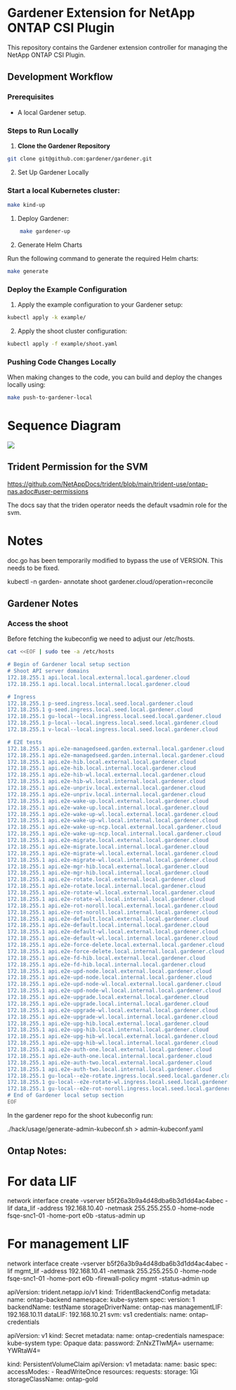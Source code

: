 # Gardener Extension for NetApp ONTAP CSI Plugin

This repository contains the Gardener extension controller for managing the NetApp ONTAP CSI Plugin.

## Development Workflow

### Prerequisites

- A local Gardener setup.

### Steps to Run Locally

1. **Clone the Gardener Repository**

```bash
git clone git@github.com:gardener/gardener.git
```

2. Set Up Gardener Locally

### Start a local Kubernetes cluster:

```bash
make kind-up
```

1. Deploy Gardener:

```bash
    make gardener-up
```

2. Generate Helm Charts

Run the following command to generate the required Helm charts:
```bash
make generate
```

### Deploy the Example Configuration

1. Apply the example configuration to your Gardener setup:
```bash
kubectl apply -k example/
```

2. Apply the shoot cluster configuration:
```bash
kubectl apply -f example/shoot.yaml
```

### Pushing Code Changes Locally

When making changes to the code, you can build and deploy the changes locally using:

```bash
make push-to-gardener-local
```


# Sequence Diagram

<img src="sequence_diagram.drawio.svg">


## Trident Permission for the SVM

https://github.com/NetAppDocs/trident/blob/main/trident-use/ontap-nas.adoc#user-permissions

The docs say that the triden operator needs the default vsadmin role for the svm.

# Notes

doc.go has been temporarily modified to bypass the use of VERSION. This needs to be fixed.


kubectl -n garden-<project-name> annotate shoot <shoot-name> gardener.cloud/operation=reconcile

## Gardener Notes

### Access the shoot

Before fetching the kubeconfig we need to adjust our /etc/hosts.

```bash
cat <<EOF | sudo tee -a /etc/hosts

# Begin of Gardener local setup section
# Shoot API server domains
172.18.255.1 api.local.local.external.local.gardener.cloud
172.18.255.1 api.local.local.internal.local.gardener.cloud

# Ingress
172.18.255.1 p-seed.ingress.local.seed.local.gardener.cloud
172.18.255.1 g-seed.ingress.local.seed.local.gardener.cloud
172.18.255.1 gu-local--local.ingress.local.seed.local.gardener.cloud
172.18.255.1 p-local--local.ingress.local.seed.local.gardener.cloud
172.18.255.1 v-local--local.ingress.local.seed.local.gardener.cloud

# E2E tests
172.18.255.1 api.e2e-managedseed.garden.external.local.gardener.cloud
172.18.255.1 api.e2e-managedseed.garden.internal.local.gardener.cloud
172.18.255.1 api.e2e-hib.local.external.local.gardener.cloud
172.18.255.1 api.e2e-hib.local.internal.local.gardener.cloud
172.18.255.1 api.e2e-hib-wl.local.external.local.gardener.cloud
172.18.255.1 api.e2e-hib-wl.local.internal.local.gardener.cloud
172.18.255.1 api.e2e-unpriv.local.external.local.gardener.cloud
172.18.255.1 api.e2e-unpriv.local.internal.local.gardener.cloud
172.18.255.1 api.e2e-wake-up.local.external.local.gardener.cloud
172.18.255.1 api.e2e-wake-up.local.internal.local.gardener.cloud
172.18.255.1 api.e2e-wake-up-wl.local.external.local.gardener.cloud
172.18.255.1 api.e2e-wake-up-wl.local.internal.local.gardener.cloud
172.18.255.1 api.e2e-wake-up-ncp.local.external.local.gardener.cloud
172.18.255.1 api.e2e-wake-up-ncp.local.internal.local.gardener.cloud
172.18.255.1 api.e2e-migrate.local.external.local.gardener.cloud
172.18.255.1 api.e2e-migrate.local.internal.local.gardener.cloud
172.18.255.1 api.e2e-migrate-wl.local.external.local.gardener.cloud
172.18.255.1 api.e2e-migrate-wl.local.internal.local.gardener.cloud
172.18.255.1 api.e2e-mgr-hib.local.external.local.gardener.cloud
172.18.255.1 api.e2e-mgr-hib.local.internal.local.gardener.cloud
172.18.255.1 api.e2e-rotate.local.external.local.gardener.cloud
172.18.255.1 api.e2e-rotate.local.internal.local.gardener.cloud
172.18.255.1 api.e2e-rotate-wl.local.external.local.gardener.cloud
172.18.255.1 api.e2e-rotate-wl.local.internal.local.gardener.cloud
172.18.255.1 api.e2e-rot-noroll.local.external.local.gardener.cloud
172.18.255.1 api.e2e-rot-noroll.local.internal.local.gardener.cloud
172.18.255.1 api.e2e-default.local.external.local.gardener.cloud
172.18.255.1 api.e2e-default.local.internal.local.gardener.cloud
172.18.255.1 api.e2e-default-wl.local.external.local.gardener.cloud
172.18.255.1 api.e2e-default-wl.local.internal.local.gardener.cloud
172.18.255.1 api.e2e-force-delete.local.external.local.gardener.cloud
172.18.255.1 api.e2e-force-delete.local.internal.local.gardener.cloud
172.18.255.1 api.e2e-fd-hib.local.external.local.gardener.cloud
172.18.255.1 api.e2e-fd-hib.local.internal.local.gardener.cloud
172.18.255.1 api.e2e-upd-node.local.external.local.gardener.cloud
172.18.255.1 api.e2e-upd-node.local.internal.local.gardener.cloud
172.18.255.1 api.e2e-upd-node-wl.local.external.local.gardener.cloud
172.18.255.1 api.e2e-upd-node-wl.local.internal.local.gardener.cloud
172.18.255.1 api.e2e-upgrade.local.external.local.gardener.cloud
172.18.255.1 api.e2e-upgrade.local.internal.local.gardener.cloud
172.18.255.1 api.e2e-upgrade-wl.local.external.local.gardener.cloud
172.18.255.1 api.e2e-upgrade-wl.local.internal.local.gardener.cloud
172.18.255.1 api.e2e-upg-hib.local.external.local.gardener.cloud
172.18.255.1 api.e2e-upg-hib.local.internal.local.gardener.cloud
172.18.255.1 api.e2e-upg-hib-wl.local.external.local.gardener.cloud
172.18.255.1 api.e2e-upg-hib-wl.local.internal.local.gardener.cloud
172.18.255.1 api.e2e-auth-one.local.external.local.gardener.cloud
172.18.255.1 api.e2e-auth-one.local.internal.local.gardener.cloud
172.18.255.1 api.e2e-auth-two.local.external.local.gardener.cloud
172.18.255.1 api.e2e-auth-two.local.internal.local.gardener.cloud
172.18.255.1 gu-local--e2e-rotate.ingress.local.seed.local.gardener.cloud
172.18.255.1 gu-local--e2e-rotate-wl.ingress.local.seed.local.gardener.cloud
172.18.255.1 gu-local--e2e-rot-noroll.ingress.local.seed.local.gardener.cloud
# End of Gardener local setup section
EOF
```

In the gardener repo for the shoot kubeconfig run:

./hack/usage/generate-admin-kubeconf.sh > admin-kubeconf.yaml

## Ontap Notes:

# For data LIF
network interface create -vserver b5f26a3b9a4d48dba6b3d1dd4ac4abec -lif data_lif -address 192.168.10.40 -netmask 255.255.255.0 -home-node fsqe-snc1-01 -home-port e0b -status-admin up

# For management LIF
network interface create -vserver b5f26a3b9a4d48dba6b3d1dd4ac4abec -lif mgmt_lif -address 192.168.10.41 -netmask 255.255.255.0 -home-node fsqe-snc1-01 -home-port e0b -firewall-policy mgmt -status-admin up

apiVersion: trident.netapp.io/v1
kind: TridentBackendConfig
metadata:
  name: ontap-backend
  namespace: kube-system
spec:
  version: 1
  backendName: testName
  storageDriverName: ontap-nas
  managementLIF: 192.168.10.11
  dataLIF: 192.168.10.21
  svm: vs1
  credentials:
    name: ontap-credentials


apiVersion: v1
kind: Secret
metadata:
  name: ontap-credentials
  namespace: kube-system
type: Opaque
data:
  password: ZnNxZTIwMjA=
  username: YWRtaW4=


kind: PersistentVolumeClaim
apiVersion: v1
metadata:
  name: basic
spec:
  accessModes:
    - ReadWriteOnce
  resources:
    requests:
      storage: 1Gi
  storageClassName: ontap-gold
